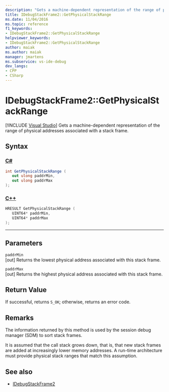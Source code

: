 ```yaml
---
description: "Gets a machine-dependent representation of the range of physical addresses associated with a stack frame."
title: IDebugStackFrame2::GetPhysicalStackRange
ms.date: 11/04/2016
ms.topic: reference
f1_keywords:
- IDebugStackFrame2::GetPhysicalStackRange
helpviewer_keywords:
- IDebugStackFrame2::GetPhysicalStackRange
author: maiak
ms.author: maiak
manager: jmartens
ms.subservice: vs-ide-debug
dev_langs:
- CPP
- CSharp
---
```

# IDebugStackFrame2::GetPhysicalStackRange

 [!INCLUDE [Visual Studio](~/includes/applies-to-version/vs-windows-only.md)]
Gets a machine-dependent representation of the range of physical addresses associated with a stack frame.

## Syntax

### [C#](#tab/csharp)
```csharp
int GetPhysicalStackRange ( 
   out ulong paddrMin,
   out ulong paddrMax
);
```
### [C++](#tab/cpp)
```cpp
HRESULT GetPhysicalStackRange ( 
   UINT64* paddrMin,
   UINT64* paddrMax
);
```
---

## Parameters
`paddrMin`\
[out] Returns the lowest physical address associated with this stack frame.

`paddrMax`\
[out] Returns the highest physical address associated with this stack frame.

## Return Value
 If successful, returns `S_OK`; otherwise, returns an error code.

## Remarks
 The information returned by this method is used by the session debug manager (SDM) to sort stack frames.

 It is assumed that the call stack grows down, that is, that new stack frames are added at increasingly lower memory addresses. A run-time architecture must provide physical stack ranges that match this assumption.

## See also
- [IDebugStackFrame2](../../../extensibility/debugger/reference/idebugstackframe2.md)
